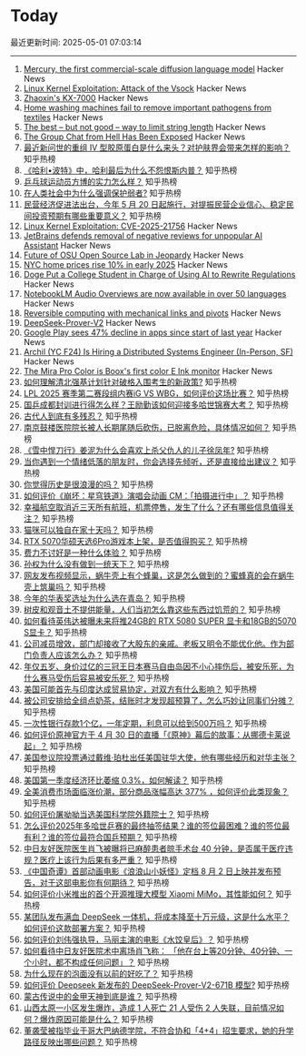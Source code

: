 # Today

最近更新时间: 2025-05-01 07:03:14

--- 
1. [Mercury, the first commercial-scale diffusion language model](https://www.inceptionlabs.ai/introducing-mercury) Hacker News
2. [Linux Kernel Exploitation: Attack of the Vsock](https://hoefler.dev/articles/vsock.html) Hacker News
3. [Zhaoxin's KX-7000](https://chipsandcheese.com/p/zhaoxins-kx-7000) Hacker News
4. [Home washing machines fail to remove important pathogens from textiles](https://medicalxpress.com/news/2025-04-home-machines-important-pathogens-textiles.html) Hacker News
5. [The best – but not good – way to limit string length](https://adam-p.ca/blog/2025/04/string-length/) Hacker News
6. [The Group Chat from Hell Has Been Exposed](https://www.thenation.com/article/society/marc-andreessen-semafor-group-chat-signal/) Hacker News
7. [最近新问世的重组 Ⅳ 型胶原蛋白是什么来头？对护肤界会带来怎样的影响？](https://www.zhihu.com/question/1899112143825146527) 知乎热榜
8. [《哈利•波特》中，哈利最后为什么不怨恨斯内普？](https://www.zhihu.com/question/307626257) 知乎热榜
9. [乒乓球运动员方博的实力怎么样？](https://www.zhihu.com/question/579317851) 知乎热榜
10. [在人类社会中为什么强调保护弱者?](https://www.zhihu.com/question/26774858) 知乎热榜
11. [民营经济促进法出台，今年 5 月 20 日起施行，对提振民营企业信心、稳定民间投资预期有哪些重要意义？](https://www.zhihu.com/question/1900841132847530098) 知乎热榜
12. [Linux Kernel Exploitation: CVE-2025-21756](https://hoefler.dev/articles/vsock.html) Hacker News
13. [JetBrains defends removal of negative reviews for unpopular AI Assistant](https://devclass.com/2025/04/30/jetbrains-defends-removal-of-negative-reviews-for-unpopular-ai-assistant/) Hacker News
14. [Future of OSU Open Source Lab in Jeopardy](https://osuosl.org/blog/osl-future/) Hacker News
15. [NYC home prices rise 10% in early 2025](https://qns.com/2025/04/home-prices-rise-early-2025-malba-highest-queens/) Hacker News
16. [Doge Put a College Student in Charge of Using AI to Rewrite Regulations](https://www.wired.com/story/doge-college-student-ai-rewrite-regulations-deregulation/) Hacker News
17. [NotebookLM Audio Overviews are now available in over 50 languages](https://blog.google/technology/google-labs/notebooklm-audio-overviews-50-languages/) Hacker News
18. [Reversible computing with mechanical links and pivots](https://tennysontbardwell.com/blog/2025/04/30/mechanical-computing/index.html) Hacker News
19. [DeepSeek-Prover-V2](https://github.com/deepseek-ai/DeepSeek-Prover-V2) Hacker News
20. [Google Play sees 47% decline in apps since start of last year](https://techcrunch.com/2025/04/29/google-play-sees-47-decline-in-apps-since-start-of-last-year/) Hacker News
21. [Archil (YC F24) Is Hiring a Distributed Systems Engineer (In-Person, SF)](https://news.ycombinator.com/item?id=43848007) Hacker News
22. [The Mira Pro Color is Boox's first color E Ink monitor](https://www.theverge.com/news/658705/boox-mira-pro-color-e-ink-desktop-monitor) Hacker News
23. [如何理解清北强基计划针对破格入围考生的新政策?](https://www.zhihu.com/question/1898400826403329129) 知乎热榜
24. [LPL 2025 赛季第二赛段组内赛iG VS WBG，如何评价这场比赛？](https://www.zhihu.com/question/1900986985713230997) 知乎热榜
25. [国乒成都封训进行得怎么样？王励勤该如何迎接多哈世锦赛大考？](https://www.zhihu.com/question/1900807935984107586) 知乎热榜
26. [古代人到底有多残忍？](https://www.zhihu.com/question/65105151) 知乎热榜
27. [南京鼓楼医院院长被人长期尾随后砍伤，已脱离危险，具体情况如何？](https://www.zhihu.com/question/1901010894688837686) 知乎热榜
28. [《雪中悍刀行》姜泥为什么会喜欢上杀父仇人的儿子徐凤年?](https://www.zhihu.com/question/509212732) 知乎热榜
29. [当你遇到一个情绪低落的朋友时，你会选择先倾听，还是直接给出建议？](https://www.zhihu.com/question/1889949311007192719) 知乎热榜
30. [你觉得历史是很浪漫的吗？](https://www.zhihu.com/question/312938407) 知乎热榜
31. [如何评价《崩坏：星穹铁道》演唱会动画 CM：「拍摄进行中」？](https://www.zhihu.com/question/1900625386414539315) 知乎热榜
32. [幸福航空取消近三天所有航班，机票停售，发生了什么？还有哪些信息值得关注？](https://www.zhihu.com/question/1900131955191837875) 知乎热榜
33. [猫咪可以独自在家十天吗？](https://www.zhihu.com/question/442448678) 知乎热榜
34. [RTX 5070华硕天选6Pro游戏本上架，是否值得购买？](https://www.zhihu.com/question/1900136963245315560) 知乎热榜
35. [费力不讨好是一种什么体验？](https://www.zhihu.com/question/31507843) 知乎热榜
36. [孙权为什么没有做到一统天下？](https://www.zhihu.com/question/661067710) 知乎热榜
37. [网友发布视频显示，蜗牛壳上有个蜂巢，这是怎么做到的？蜜蜂真的会在蜗牛壳上筑巢吗？](https://www.zhihu.com/question/1899937912822396068) 知乎热榜
38. [今年的华表奖选址为什么选在青岛？](https://www.zhihu.com/question/1898980897258202693) 知乎热榜
39. [树皮和观音土不提供能量，人们当初怎么靠这些东西过饥荒的？](https://www.zhihu.com/question/1899425269565075848) 知乎热榜
40. [如何看待英伟达被曝未来将推24GB的 RTX 5080 SUPER 显卡和18GB的5070 S显卡？](https://www.zhihu.com/question/1900159956688283003) 知乎热榜
41. [公司减员增效，部门却接收了大股东的亲戚。老板又明令不能优化他。作为部门负责人应该怎么办？](https://www.zhihu.com/question/1893327403553624264) 知乎热榜
42. [年仅五岁、身价过亿的三冠王日本赛马自由岛因不小心摔伤后，被安乐死，为什么赛马受伤后容易被安乐死？](https://www.zhihu.com/question/1900239424102597232) 知乎热榜
43. [美国可能首先与印度达成贸易协定，对双方有什么影响？](https://www.zhihu.com/question/1900511300506859103) 知乎热榜
44. [被公司安排给全组点奶茶，结账时才发现超预算了，怎么巧妙让同事们分摊？](https://www.zhihu.com/question/15558462356) 知乎热榜
45. [一次性银行存款1个亿，一年定期，利息可以给到500万吗？](https://www.zhihu.com/question/624105130) 知乎热榜
46. [如何评价原神官方于 4 月 30 日的直播「《原神》幕后的故事：从挪德卡莱说起」？](https://www.zhihu.com/question/1900889755295655267) 知乎热榜
47. [美国参议院投票通过戴维·珀杜出任美国驻华大使，他有哪些经历和对华主张？](https://www.zhihu.com/question/1900813563024597941) 知乎热榜
48. [美国第一季度经济环比萎缩 0.3%，如何解读？](https://www.zhihu.com/question/1901011957265437697) 知乎热榜
49. [全美消费市场面临涨价潮，部分商品涨幅高达 377% ，如何评价此类现象？](https://www.zhihu.com/question/1900505698959356702) 知乎热榜
50. [如何评价屠呦呦当选美国科学院外籍院士？](https://www.zhihu.com/question/1900830315653621293) 知乎热榜
51. [怎么评价2025年多哈世乒赛的最终抽签结果？谁的签位最困难？谁的签位最有利？谁的签位最符合国乒预期？](https://www.zhihu.com/question/1900266719743836549) 知乎热榜
52. [中日友好医院医生肖飞被曝将已麻醉患者晾手术台 40 分钟，是否属于医疗违规？医疗上该行为后果有多严重？](https://www.zhihu.com/question/1900658667176555321) 知乎热榜
53. [《中国奇谭》首部动画电影《浪浪山小妖怪》定档 8 月 2 日上映并发布预告，对于这部电影你有何期待？](https://www.zhihu.com/question/1900497094818625419) 知乎热榜
54. [如何评价小米推出的首个开源推理大模型 Xiaomi MiMo，其性能如何？](https://www.zhihu.com/question/1900867270374331919) 知乎热榜
55. [某团队发布满血 DeepSeek 一体机，将成本降至十万元级，这是什么水平？如何评价这款部署方案？](https://www.zhihu.com/question/1900593090668000911) 知乎热榜
56. [如何评价刘伟强执导，马丽主演的电影《水饺皇后》？](https://www.zhihu.com/question/1899923012540654565) 知乎热榜
57. [如何看待中日友好医院术中离场肖飞称： 「他在台上等20分钟、40分钟、一个小时，都不构成任何问题」？](https://www.zhihu.com/question/1900492851256759240) 知乎热榜
58. [为什么现在的泡面没有以前的好吃了？](https://www.zhihu.com/question/1899239046363983992) 知乎热榜
59. [如何评价 Deepseek 新发布的 DeepSeek-Prover-V2-671B 模型?](https://www.zhihu.com/question/1900955534003254030) 知乎热榜
60. [蒙古传说中的金甲天神到底是谁？](https://www.zhihu.com/question/14284371741) 知乎热榜
61. [山西太原一小区发生爆炸，造成 1 人死亡 21 人受伤 2 人失联，目前情况如何？爆炸原因可能是什么？](https://www.zhihu.com/question/1900920733963613260) 知乎热榜
62. [董袭莹被指毕业于哥大巴纳德学院，不符合协和「4+4」招生要求，她的升学路径反映出哪些问题？](https://www.zhihu.com/question/1900905146491299642) 知乎热榜
